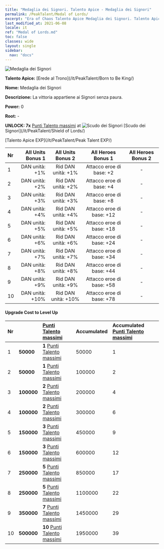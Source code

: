 ```yaml
---
title: "Medaglia dei Signori. Talento Apice - Medaglia dei Signori"
permalink: /PeakTalent/Medal of Lords/
excerpt: "Era of Chaos Talento Apice Medaglia dei Signori. Talento Apice Medaglia dei Signori. Medaglia dei Signori"
last_modified_at: 2021-06-08
locale: it
ref: "Medal of Lords.md"
toc: false
classes: wide
layout: single
sidebar:
  nav: "docs"
---
```


  ![Medaglia dei Signori](/images/pt/talent_4303.png)

  **Talento Apice:** [Erede al Trono](/it/PeakTalent/Born to Be King/)

  **Nome:** Medaglia dei Signori

  **Descrizione:** La vittoria appartiene ai Signori senza paura.

  **Power:** 0

  **Root:** -

  **UNLOCK: 7x** [Punti Talento massimi](/ItemsIT/con_934/) at ![Scudo dei Signori](/images/pt/talent_4302.png) [Scudo dei Signori](/it/PeakTalent/Shield of Lords/)

  [Talento Apice EXP](/it/PeakTalent/Peak Talent EXP/)

  | Nr | All Units Bonus 1 | All Units Bonus 2 | All Heroes Bonus 1 | All Heroes Bonus 2 |
  |:---|--------------:|:-------------:|:-------------:|:-------------:|
  | 1 | DAN unità: +1% | Rid DAN unità: +1% | Attacco eroe di base: +2 | - |
  | 2 | DAN unità: +2% | Rid DAN unità: +2% | Attacco eroe di base: +4 | - |
  | 3 | DAN unità: +3% | Rid DAN unità: +3% | Attacco eroe di base: +8 | - |
  | 4 | DAN unità: +4% | Rid DAN unità: +4% | Attacco eroe di base: +12 | - |
  | 5 | DAN unità: +5% | Rid DAN unità: +5% | Attacco eroe di base: +18 | - |
  | 6 | DAN unità: +6% | Rid DAN unità: +6% | Attacco eroe di base: +24 | - |
  | 7 | DAN unità: +7% | Rid DAN unità: +7% | Attacco eroe di base: +34 | - |
  | 8 | DAN unità: +8% | Rid DAN unità: +8% | Attacco eroe di base: +44 | - |
  | 9 | DAN unità: +9% | Rid DAN unità: +9% | Attacco eroe di base: +58 | - |
  | 10 | DAN unità: +10% | Rid DAN unità: +10% | Attacco eroe di base: +78 | - |


#### Upgrade Cost to Level Up

  | Nr | <i class="fas fa-coins"/> | [Punti Talento massimi](/ItemsIT/con_934/) | Accumulated <i class="fas fa-coins"/> | Accumulated [Punti Talento massimi](/ItemsIT/con_934/) |
  |:---|:--------------|:-------------|:-------------|:-------------|
  | 1 | **50000** | **1** [Punti Talento massimi](/ItemsIT/con_934/) | 50000 | 1 |
  | 2 | **50000** | **1** [Punti Talento massimi](/ItemsIT/con_934/) | 100000 | 2 |
  | 3 | **100000** | **2** [Punti Talento massimi](/ItemsIT/con_934/) | 200000 | 4 |
  | 4 | **100000** | **2** [Punti Talento massimi](/ItemsIT/con_934/) | 300000 | 6 |
  | 5 | **150000** | **3** [Punti Talento massimi](/ItemsIT/con_934/) | 450000 | 9 |
  | 6 | **150000** | **3** [Punti Talento massimi](/ItemsIT/con_934/) | 600000 | 12 |
  | 7 | **250000** | **5** [Punti Talento massimi](/ItemsIT/con_934/) | 850000 | 17 |
  | 8 | **250000** | **5** [Punti Talento massimi](/ItemsIT/con_934/) | 1100000 | 22 |
  | 9 | **350000** | **7** [Punti Talento massimi](/ItemsIT/con_934/) | 1450000 | 29 |
  | 10 | **500000** | **10** [Punti Talento massimi](/ItemsIT/con_934/) | 1950000 | 39 |
